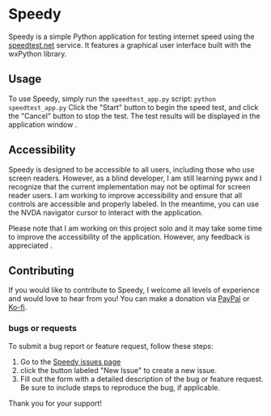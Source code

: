 # Speedy

Speedy is a simple Python application for testing internet speed using the [speedtest.net](https://www.speedtest.net/) service. It features a graphical user interface built with the wxPython library.

## Usage

To use Speedy, simply run the `speedtest_app.py` script:
`python speedtest_app.py`
Click the "Start" button to begin the speed test, and click the "Cancel" button to stop the test. 
The test results will be displayed in the application window .

## Accessibility

Speedy is designed to be accessible to all users, including those who use screen readers. 
However, as a blind developer, I am still learning pywx and I recognize that the current implementation may not be optimal for screen reader users. 
I am working to improve accessibility and ensure that all controls are accessible and properly labeled. 
In the meantime, you can use the NVDA navigator cursor to interact with the application.

Please note that I am working on this project solo and it may take some time to improve the accessibility of the application. 
However, any feedback is appreciated .

## Contributing

If you would like to contribute to Speedy, I welcome all levels of experience and would love to hear from you! You can make a donation via [PayPal](https://paypal.me/hmdqr) or [Ko-fi](https://ko-fi.com/hmdqr). 

### bugs or requests

To submit a bug report or feature request, follow these steps:

1. Go to the [Speedy issues page](https://github.com/hmdqr/speedy/issues)
2. click the button labeled "New Issue" to create a new issue. 
3. Fill out the form with a detailed description of the bug or feature request. Be sure to include steps to reproduce the bug, if applicable.

Thank you for your support!
